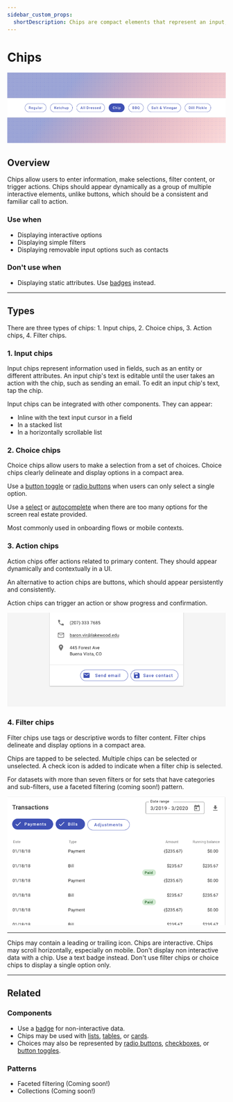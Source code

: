```yaml
---
sidebar_custom_props:
  shortDescription: Chips are compact elements that represent an input, attribute, or action.
---
```


# Chips

<ComponentVisual storybookUrl="https://forge.tylerdev.io/main/?path=/story/components-chips--default">

![](./images/chips.png)

</ComponentVisual>

## Overview

Chips allow users to enter information, make selections, filter content, or trigger actions. Chips should appear dynamically as a group of
multiple interactive elements, unlike buttons, which should be a consistent and familiar call to action.

### Use when

- Displaying interactive options
- Displaying simple filters 
- Displaying removable input options such as contacts

### Don't use when

- Displaying static attributes. Use [badges](/components/notifications-and-messages/badge) instead.

---

## Types 

There are three types of chips: 1. Input chips, 2. Choice chips, 3. Action chips, 4. Filter chips.

### 1. Input chips

Input chips represent information used in fields, such as an entity or different attributes. An input chip's text is editable until the user
takes an action with the chip, such as sending an email. To edit an input chip's text, tap the chip.

Input chips can be integrated with other components. They can appear:

- Inline with the text input cursor in a field
- In a stacked list
- In a horizontally scrollable list

### 2. Choice chips

Choice chips allow users to make a selection from a set of choices. Choice chips clearly delineate and display options in a compact area. 

Use a [button toggle](/components/controls/button-toggle) or [radio buttons](/components/controls/radio-button) when users can only select a single option.

Use a [select](/components/fields/select) or [autocomplete](/components/autocomplete) when there are too many  options for the screen real estate provided. 

Most commonly used in onboarding flows or mobile contexts. 

### 3. Action chips 

Action chips offer actions related to primary content. They should appear dynamically and contextually in a UI.

An alternative to action chips are buttons, which should appear persistently and consistently.

Action chips can trigger an action or show progress and confirmation.

<ImageBlock padded={false} max-width="500px">

![Image filters that have been applied to a list.](./images/action-chips-demo.png)

</ImageBlock>


### 4. Filter chips

Filter chips use tags or descriptive words to filter content. Filter chips delineate and display options in a compact area.

Chips are tapped to be selected. Multiple chips can be selected or unselected. A check icon is added to indicate when a filter chip is selected.

For datasets with more than seven filters or for sets that have categories and sub-filters, use a faceted filtering (coming soon!) pattern. 

<ImageBlock padded={false} max-width="500px">

![Image filters that have been applied to a list.](./images/filter-chips-demo.png)

</ImageBlock>

---

<DoDontGrid>
  <DoDontTextSection>
    <DoDontText type="do">Chips may contain a leading or trailing icon.</DoDontText>
    <DoDontText type="do">Chips are interactive. </DoDontText>
    <DoDontText type="do">Chips may scroll horizontally, especially on mobile. </DoDontText>
  </DoDontTextSection>
    <DoDontTextSection>
    <DoDontText type="dont">Don't display non interactive data with a chip. Use a text badge instead.</DoDontText>
    <DoDontText type="dont">Don't use filter chips or choice chips to display a single option only.</DoDontText>
  </DoDontTextSection>
</DoDontGrid>

---

## Related 

### Components

- Use a [badge](/components/badge) for non-interactive data.
- Chips may be used with [lists](/components/lists/list), [tables](/components/lists/list), or [cards](/components/cards/card).
- Choices may also be represented by [radio buttons](/components/controls/radio-button), [checkboxes](/components/controls/checkbox), or [button toggles](/components/controls/button-toggle).

### Patterns

- Faceted filtering (Coming soon!)
- Collections (Coming soon!)
